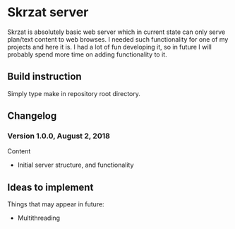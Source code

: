 # Skrzat server

Skrzat is absolutely basic web server which in current state can only serve
plan/text content to web browses. I needed such functionality for one of my
projects and here it is. I had a lot of fun developing it, so in future I will
probably spend more time on adding functionality to it.


## Build instruction

Simply type make in repository root directory.


## Changelog

### Version 1.0.0, August 2, 2018
Content
  - Initial server structure, and functionality

## Ideas to implement
Things that may appear in future:
- Multithreading
